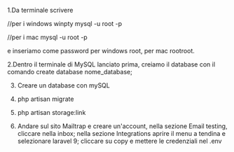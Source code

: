 
1.Da terminale scrivere

//per i windows
winpty mysql -u root -p

//per i mac
mysql -u root -p

e inseriamo come password per windows root, per mac rootroot. 

2.Dentro il terminale di MySQL lanciato prima, creiamo il database con il comando
create database nome_database;

3. Creare un database con mySQL

4. php artisan migrate

5. php artisan storage:link

6. Andare sul sito Mailtrap e creare un'account, nella sezione Email testing, cliccare nella inbox; nella sezione Integrations aprire il menu a tendina e selezionare laravel 9; cliccare su copy e mettere le credenziali nel .env